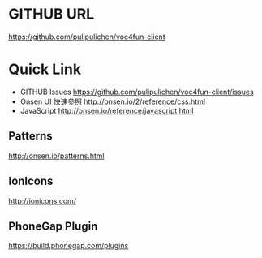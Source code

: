 
# GITHUB URL
https://github.com/pulipulichen/voc4fun-client

# Quick Link
* GITHUB Issues
https://github.com/pulipulichen/voc4fun-client/issues
* Onsen UI 快速參照
http://onsen.io/2/reference/css.html
* JavaScript
http://onsen.io/reference/javascript.html

## Patterns
http://onsen.io/patterns.html

## IonIcons
http://ionicons.com/

## PhoneGap Plugin
https://build.phonegap.com/plugins